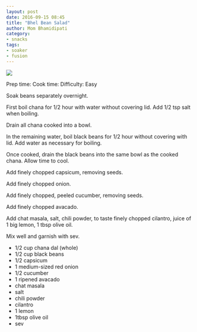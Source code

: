 ```yaml
---
layout: post
date: 2016-09-15 08:45
title: "Bhel Bean Salad"
author: Mom Bhamidipati
category:
- snacks
tags:
- soaker
- fusion
---
```


<img src="png/83967bb0d68e3e0ca956c528c04b6666.png" />

Prep time:
Cook time:
Difficulty: Easy

Soak beans separately overnight.

First boil chana for 1/2 hour with water without covering lid. Add 1/2 tsp salt when boiling.

Drain all chana cooked into a bowl.

In the remaining water, boil black beans for 1/2 hour without covering with lid. Add water as necessary for boiling.

Once cooked, drain the black beans into the same bowl as the cooked chana. Allow time to cool.

Add finely chopped capsicum, removing seeds.

Add finely chopped onion.

Add finely chopped, peeled cucumber, removing seeds.

Add finely chopped avacado.

Add chat masala, salt, chili powder, to taste finely chopped cilantro, juice of 1 big lemon, 1 tbsp olive oil.

Mix well and garnish with sev.

<ul>
    <li>1/2 cup chana dal (whole)</li>
    <li>1/2 cup black beans</li>
    <li>1/2 capsicum</li>
    <li>1 medium-sized red onion</li>
    <li>1/2 cucumber</li>
    <li>1 ripened avacado</li>
    <li>chat masala</li>
    <li>salt</li>
    <li>chili powder</li>
    <li>cilantro</li>
    <li>1 lemon</li>
    <li>1tbsp olive oil</li>
    <li>sev</li>
</ul>